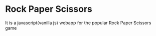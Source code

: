 # Rock Paper Scissors 
It is a javascript(vanilla js) webapp for the popular Rock Paper Scissors game
